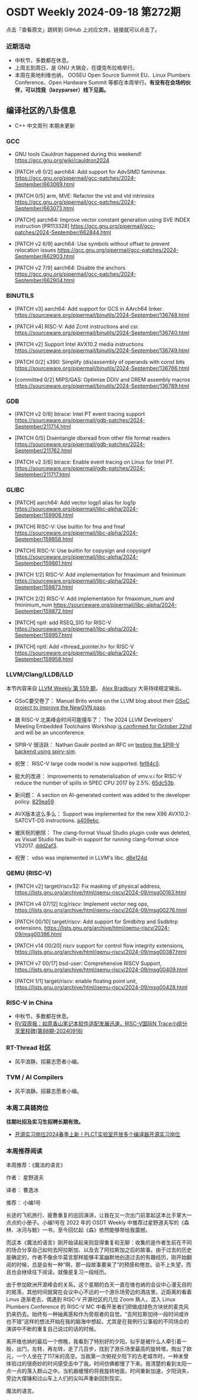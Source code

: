 # OSDT Weekly 2024-09-18 第272期

点击「查看原文」跳转到 GitHub 上对应文件，链接就可以点击了。

### 近期活动

- 中秋节，多数都在休息。
- 上周五到周日，是 GNU 大锅会，在捷克布拉格举行。
- 本周在奥地利维也纳， OOSEU Open Source Summit EU、Linux Plumbers Conference、Open Hardware Summit 等都在本周举行。**有没有在会场的伙伴，可以找我（lazyparser）线下见面。**

## 编译社区的八卦信息

- C++ 中文周刊 本期未更新

### GCC

- GNU tools Cauldron happened during this weekend!
  https://gcc.gnu.org/wiki/cauldron2024

- [PATCH v8 0/2] aarch64: Add support for AdvSIMD faminmax.
  https://gcc.gnu.org/pipermail/gcc-patches/2024-September/663069.html

- [PATCH 0/5] arm, MVE: Refactor the vst and vld intrinsics
  https://gcc.gnu.org/pipermail/gcc-patches/2024-September/663073.html

- [PATCH] aarch64: Improve vector constant generation using SVE INDEX instruction [PR113328]
  https://gcc.gnu.org/pipermail/gcc-patches/2024-September/662844.html

- [PATCH v2 6/9] aarch64: Use symbols without offset to prevent relocation issues
  https://gcc.gnu.org/pipermail/gcc-patches/2024-September/662903.html

- [PATCH v2 7/9] aarch64: Disable the anchors
  https://gcc.gnu.org/pipermail/gcc-patches/2024-September/662904.html


### BINUTILS

- [PATCH v3] aarch64: Add support for GCS in AArch64 linker.
  https://sourceware.org/pipermail/binutils/2024-September/136748.html

- [PATCH v4] RISC-V: Add Zcmt instructions and csr.
  https://sourceware.org/pipermail/binutils/2024-September/136740.html

- [PATCH v2] Support Intel AVX10.2 media instructions
  https://sourceware.org/pipermail/binutils/2024-September/136749.html

- [PATCH 0/2] s390: Simplify (dis)assembly of operands with const bits
  https://sourceware.org/pipermail/binutils/2024-September/136766.html

- [committed 0/2] MIPS/GAS: Optimise DDIV and DREM assembly macros
  https://sourceware.org/pipermail/binutils/2024-September/136789.html


### GDB

- [PATCH v2 0/6] btrace: Intel PT event tracing support
  https://sourceware.org/pipermail/gdb-patches/2024-September/211714.html

- [PATCH 0/5] Disentangle dbxread from other file format readers
  https://sourceware.org/pipermail/gdb-patches/2024-September/211762.html

- [PATCH v2 3/6] btrace: Enable event tracing on Linux for Intel PT.
  https://sourceware.org/pipermail/gdb-patches/2024-September/211717.html


### GLIBC

- [PATCH] aarch64: Add vector logp1 alias for log1p
  https://sourceware.org/pipermail/libc-alpha/2024-September/159906.html

- [PATCH] RISC-V: Use builtin for fma and fmaf
  https://sourceware.org/pipermail/libc-alpha/2024-September/159858.html

- [PATCH] RISC-V: Use builtin for copysign and copysignf
  https://sourceware.org/pipermail/libc-alpha/2024-September/159861.html

- [PATCH 1/2] RISC-V: Add implementation for fmaximum and fminimum
  https://sourceware.org/pipermail/libc-alpha/2024-September/159873.html

- [PATCH 2/2] RISC-V: Add implementation for fmaximum_num and fminimum_num
  https://sourceware.org/pipermail/libc-alpha/2024-September/159872.html

- [PATCH] nptl: add RSEQ_SIG for RISC-V
  https://sourceware.org/pipermail/libc-alpha/2024-September/159957.html

- [PATCH] nptl: Add <thread_pointer.h> for RISC-V
  https://sourceware.org/pipermail/libc-alpha/2024-September/159958.html

### LLVM/Clang/LLDB/LLD

本节内容来自 [LLVM Weekly 第 559 期](http://llvmweekly.org/issue/559)，
[Alex Bradbury](https://www.linkedin.com/in/alex-bradbury/) 大哥持续稳定输出。

* GSoC要交卷了： Manuel Brito wrote on the LLVM blog about their [GSoC project to improve the NewGVN pass](https://blog.llvm.org/posts/2024-09-01-reviving-newgvn/).

* 跟 RISC-V 北美峰会时间可能撞车了： The 2024 LLVM Developers’ Meeting Embedded Toolchains Workshop [is confirmed for October 22nd](https://discourse.llvm.org/t/2024-llvm-developers-meeting-embedded-toolchains-workshop/81189) and will be an unconference.

* SPIR-V 很活跃： Nathan Gauër posted an RFC on [testing the SPIR-V backend using spirv-sim](https://discourse.llvm.org/t/rfc-spir-v-backend-testing-using-spirv-sim-llvm-ir-spir-v-interpreter/81168).

* 祝贺： RISC-V large code model is now supported.  [fef84c5](https://github.com/llvm/llvm-project/commit/fef84c56dcd9).

* 挺大的改进： Improvements to rematerialisation of vmv.v.i for RISC-V reduce the number of spills in SPEC CPU 2017 by 2.5%.
  [65dc53b](https://github.com/llvm/llvm-project/commit/65dc53baca60).

* 新问题： A section on AI-generated content was added to the developer policy.
  [829ea59](https://github.com/llvm/llvm-project/commit/829ea59ddaf0).

* AVX版本这么多么： Support was implemented for the new X86 AVX10.2-SATCVT-DS instructions.
  [a409ebc](https://github.com/llvm/llvm-project/commit/a409ebc1fc13).

* 被庆祝的删除： The clang-format Visual Studio plugin code was deleted, as Visual Studio has built-in support for running clang-format since VS2017.
  [ddd2af3](https://github.com/llvm/llvm-project/commit/ddd2af3c5a07).

* 祝贺： vdso was implemented in LLVM's libc.
  [d8e124d](https://github.com/llvm/llvm-project/commit/d8e124dffaae).

### QEMU (RISC-V)


- [PATCH v2] target/riscv32: Fix masking of physical address,
  https://lists.gnu.org/archive/html/qemu-riscv/2024-09/msg00163.html

- [PATCH v4 07/12] tcg/riscv: Implement vector neg ops,
  https://lists.gnu.org/archive/html/qemu-riscv/2024-09/msg00276.html

- [PATCH 00/10] target/riscv: Add support for Smdbltrp and Ssdbltrp extensions,
  https://lists.gnu.org/archive/html/qemu-riscv/2024-09/msg00366.html

- [PATCH v14 00/20] riscv support for control flow integrity extensions,
  https://lists.gnu.org/archive/html/qemu-riscv/2024-09/msg00387.html

- [PATCH v7 00/17] bsd-user: Comprehensive RISCV Support,
  https://lists.gnu.org/archive/html/qemu-riscv/2024-09/msg00409.html

- [PATCH 1/1] target/riscv: enable floating point unit,
  https://lists.gnu.org/archive/html/qemu-riscv/2024-09/msg00428.html

### RISC-V in China

- 中秋节，多数都在休息。
- [RV双周报：如意香山笔记本软件适配发展迅速，RISC-V国际N Trace小组分享里程碑(第88期-20240918)](https://mp.weixin.qq.com/s/a6aOY2p1JRQwfzO2NWTJQA)

### RT-Thread 社区

- 风平浪静。招募志愿者小编。

### TVM / AI Compilers

- 风平浪静。招募志愿者小编。

### 本周工具链岗位

**往期社招及实习生招聘长期有效。**

- [开源实习岗位2024春季上新！PLCT实验室开放多个编译器开源实习岗位](https://mp.weixin.qq.com/s/D-l7hE2S-21NCAZsVqPzMA)

### 本周推荐阅读

本周推荐：《魔法的语言》

作者： 星野道夫

译者： 曹逸冰

推荐： 小编1号

长途的飞机旅行、疲惫重复的巡回演讲，让我在又一次出门前拿起这本比手掌大一点点的小册子。小编1号在 2022 年的 OSDT Weekly 中推荐过星野道夫写的《森林、冰河与鲸》一书，至今回忆起《森》依然能够带给我震撼。

而这本《魔法的语言》刚开始读起来则显得重复和无聊：收集的是作者生前在不同的场合分享自己如何去阿拉斯加、以及去了阿拉斯加之后的故事。由于过去的历史是确定的，作者不像余华莫言那样能够丰富幽默地创造过去的有趣经历，刚开始翻阅的时候，总是会有一种“啊，那一段故事要来了”的预感和倦怠。谈不上失望，而且也会继续往下阅读。就像是复习一段经历。

由于参加欧洲开源峰会的关系，这个星期的白天一直在维也纳的会议中心漫无目的的晃荡，其他时间就窝在会议中心不远的一个游乐场旁边的酒店里。近距离的看着 Linus 逐渐老去，偶遇到 RISC-V 开源社区的几位 Zoom 熟人，混入 Linux Plumbers Conference 的 RISC-V MC 中看开发者们把做成绿色方块状的麦克风扔来扔去。始终有一种抽离感和作为旁观者的自觉。“去阿拉斯加待一段时间或许也不错”这样的想法开始在我的脑海中想起，尤其是在我例行公事般的不同场合的演讲中不断的重复自己说过的话的时候。

离开维也纳的最后一个傍晚，我看到了特别好的夕阳。似乎是被什么人牵引着一般，出门，左转，再左转，走了几百步，找到了游乐场里最高的旋转塔，掏出了欧元，一个人坐在了117米的高空。当我第一次俯视夕阳下的古老城市时，一种未曾体验过的很奇妙的时间感受击中了我。时间仿佛都慢了下来。我清楚的看到太阳一点一点的落入群山之中。当机器缓慢的将我旋转地面，时间重新加速，夕阳消失，旁边大摆锤和过山车上人们的尖叫声重新回到现实。

魔法的语言。
